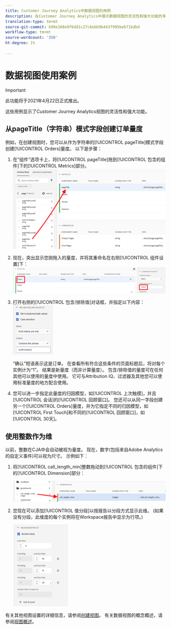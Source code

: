 ```yaml
---
title: Customer Journey Analytics中数据视图的用例
description: 在Customer Journey Analytics中展示数据视图的灵活性和强大功能的多种用例
translation-type: tm+mt
source-git-commit: b99e108e9f6dd1c27c6ebb9b443f995beb71bdbd
workflow-type: tm+mt
source-wordcount: '350'
ht-degree: 1%

---
```



# 数据视图使用案例

>[!IMPORTANT]
>
>此功能将于2021年4月22日正式推出。

这些用例显示了Customer Journey Analytics视图的灵活性和强大功能。

## 从pageTitle（字符串）模式字段创建订单量度

例如，在创建视图时，您可以从作为字符串的[!UICONTROL pageTitle]模式字段创建[!UICONTROL Orders]量度。 以下是步骤：

1. 在“组件”选项卡上，将[!UICONTROL pageTitle]拖到[!UICONTROL 包含的组件]下的[!UICONTROL Metrics]部分。
   ![](assets/use-case1a.png)
1. 现在，突出显示您刚拖入的量度，并将其重命名在右侧[!UICONTROL 组件设置]下：
   ![](assets/orders.png)
1. 打开右侧的[!UICONTROL 包含/排除值]对话框，并指定以下内容：
   ![](assets/orders2.png)

   “确认”短语表示这是订单。 在查看所有符合这些条件的页面标题后，将对每个实例计为“1”。 结果是新量度（而非计算量度）。 包含/排除值的量度可在任何其他可以使用的量度中使用。 它可与Attribution IQ、过滤器及其他您可以使用标准量度的地方配合使用。
1. 您可以进一步指定此量度的归因模型，如[!UICONTROL 上次触摸]，并且[!UICONTROL 会话]的[!UICONTROL 回顾窗口]。
您还可以从同一字段创建另一个[!UICONTROL Orders]量度，并为它指定不同的归因模型，如[!UICONTROL First Touch]和不同的[!UICONTROL 回顾窗口]，如[!UICONTROL 30天]。

## 使用整数作为维

以前，整数在CJA中会自动被视为量度。 现在，数字(包括来自Adobe Analytics的自定义事件)可以视为尺寸。 示例如下：

1. 将[!UICONTROL call_length_min]整数拖动到[!UICONTROL 包含的组件]下的[!UICONTROL Dimension]部分：

   ![](assets/integers.png)

1. 您现在可以添加[!UICONTROL 值分段]以按报告以分段方式显示此维。 (如果没有分段，此维度的每个实例将在Workspace报告中显示为行项。)

   ![](assets/bucketing.png)

有关其他视图设置的详细信息，请参阅[创建视图](/help/data-views/create-dataview2.md)。
有关数据视图的概念概述，请参阅[视图概述](/help/data-views/data-views.md)。